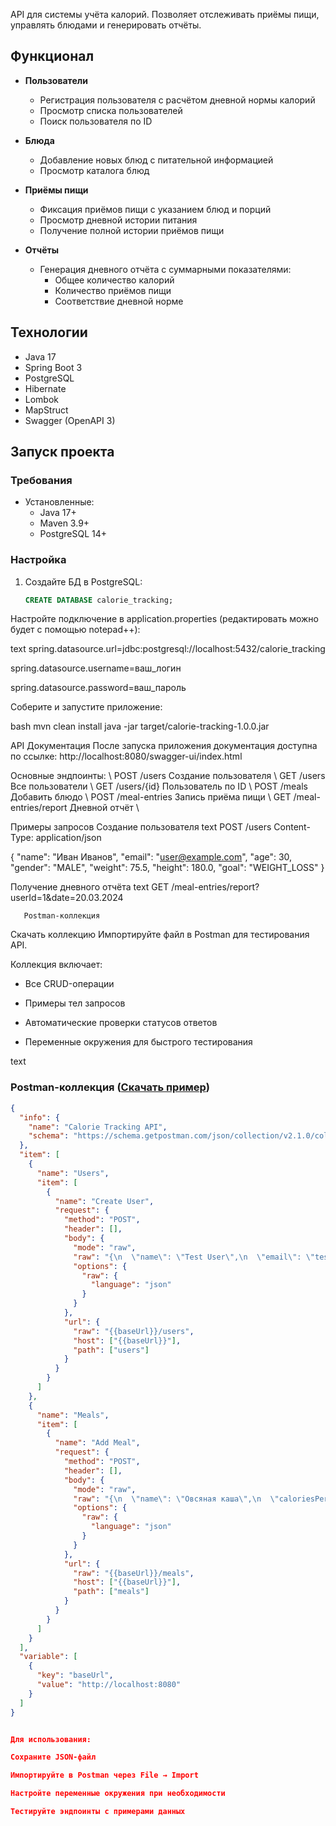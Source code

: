 API для системы учёта калорий. Позволяет отслеживать приёмы пищи, управлять блюдами и генерировать отчёты.

## Функционал

- **Пользователи**
    - Регистрация пользователя с расчётом дневной нормы калорий
    - Просмотр списка пользователей
    - Поиск пользователя по ID

- **Блюда**
    - Добавление новых блюд с питательной информацией
    - Просмотр каталога блюд

- **Приёмы пищи**
    - Фиксация приёмов пищи с указанием блюд и порций
    - Просмотр дневной истории питания
    - Получение полной истории приёмов пищи

- **Отчёты**
    - Генерация дневного отчёта с суммарными показателями:
        - Общее количество калорий
        - Количество приёмов пищи
        - Соответствие дневной норме

##  Технологии

- Java 17
- Spring Boot 3
- PostgreSQL
- Hibernate
- Lombok
- MapStruct
- Swagger (OpenAPI 3)

## Запуск проекта

### Требования
- Установленные:
    - Java 17+
    - Maven 3.9+
    - PostgreSQL 14+

### Настройка

1. Создайте БД в PostgreSQL:
   ```sql
   CREATE DATABASE calorie_tracking;
Настройте подключение в application.properties (редактировать можно будет с помощью notepad++):

text
spring.datasource.url=jdbc:postgresql://localhost:5432/calorie_tracking


spring.datasource.username=ваш_логин


spring.datasource.password=ваш_пароль


Соберите и запустите приложение:

bash
mvn clean install
java -jar target/calorie-tracking-1.0.0.jar


 API Документация
После запуска приложения документация доступна по ссылке:
http://localhost:8080/swagger-ui/index.html

Основные эндпоинты:
\\
POST	/users	                Создание пользователя
\\
GET	    /users	                Все пользователи
\\
GET	    /users/{id}	            Пользователь по ID
\\
POST	/meals	                Добавить блюдо
\\
POST	/meal-entries	        Запись приёма пищи
\\
GET 	/meal-entries/report	Дневной отчёт
\\


 Примеры запросов
Создание пользователя
text
POST /users
Content-Type: application/json

{
"name": "Иван Иванов",
"email": "user@example.com",
"age": 30,
"gender": "MALE",
"weight": 75.5,
"height": 180.0,
"goal": "WEIGHT_LOSS"
}


Получение дневного отчёта
text
GET /meal-entries/report?userId=1&date=20.03.2024


       Postman-коллекция
Скачать коллекцию
Импортируйте файл в Postman для тестирования API.

Коллекция включает:

  - Все CRUD-операции

  - Примеры тел запросов

  - Автоматические проверки статусов ответов

  - Переменные окружения для быстрого тестирования

text

### Postman-коллекция ([Скачать пример](CalorieTracking.postman_collection.json))

```json
{
  "info": {
    "name": "Calorie Tracking API",
    "schema": "https://schema.getpostman.com/json/collection/v2.1.0/collection.json"
  },
  "item": [
    {
      "name": "Users",
      "item": [
        {
          "name": "Create User",
          "request": {
            "method": "POST",
            "header": [],
            "body": {
              "mode": "raw",
              "raw": "{\n  \"name\": \"Test User\",\n  \"email\": \"test@example.com\",\n  \"age\": 25,\n  \"gender\": \"FEMALE\",\n  \"weight\": 60,\n  \"height\": 165,\n  \"goal\": \"MAINTENANCE\"\n}",
              "options": {
                "raw": {
                  "language": "json"
                }
              }
            },
            "url": {
              "raw": "{{baseUrl}}/users",
              "host": ["{{baseUrl}}"],
              "path": ["users"]
            }
          }
        }
      ]
    },
    {
      "name": "Meals",
      "item": [
        {
          "name": "Add Meal",
          "request": {
            "method": "POST",
            "header": [],
            "body": {
              "mode": "raw",
              "raw": "{\n  \"name\": \"Овсяная каша\",\n  \"caloriesPerServing\": 150,\n  \"proteins\": 5,\n  \"fats\": 3,\n  \"carbohydrates\": 25\n}",
              "options": {
                "raw": {
                  "language": "json"
                }
              }
            },
            "url": {
              "raw": "{{baseUrl}}/meals",
              "host": ["{{baseUrl}}"],
              "path": ["meals"]
            }
          }
        }
      ]
    }
  ],
  "variable": [
    {
      "key": "baseUrl",
      "value": "http://localhost:8080"
    }
  ]
}


Для использования:

Сохраните JSON-файл

Импортируйте в Postman через File → Import

Настройте переменные окружения при необходимости

Тестируйте эндпоинты с примерами данных